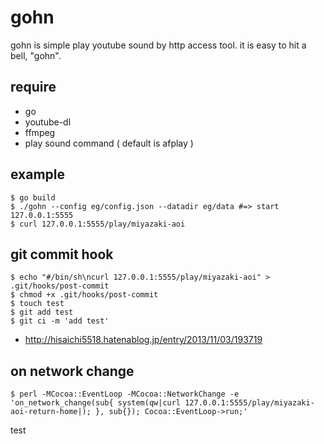 # gohn

gohn is simple play youtube sound by http access tool. it is easy to hit a bell, "gohn".

## require

* go
* youtube-dl
* ffmpeg
* play sound command ( default is afplay )

## example

```
$ go build
$ ./gohn --config eg/config.json --datadir eg/data #=> start 127.0.0.1:5555
$ curl 127.0.0.1:5555/play/miyazaki-aoi
```
## git commit hook

```
$ echo "#/bin/sh\ncurl 127.0.0.1:5555/play/miyazaki-aoi" > .git/hooks/post-commit
$ chmod +x .git/hooks/post-commit
$ touch test
$ git add test
$ git ci -m 'add test'
```

* http://hisaichi5518.hatenablog.jp/entry/2013/11/03/193719

## on network change

```
$ perl -MCocoa::EventLoop -MCocoa::NetworkChange -e 'on_network_change(sub{ system(qw|curl 127.0.0.1:5555/play/miyazaki-aoi-return-home|); }, sub{}); Cocoa::EventLoop->run;'
```

test